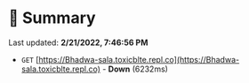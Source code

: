 # 📖 Summary
Last updated: **2/21/2022, 7:46:56 PM**

- `GET` [https://Bhadwa-sala.toxicblte.repl.co](https://Bhadwa-sala.toxicblte.repl.co) - **Down** (6232ms)
